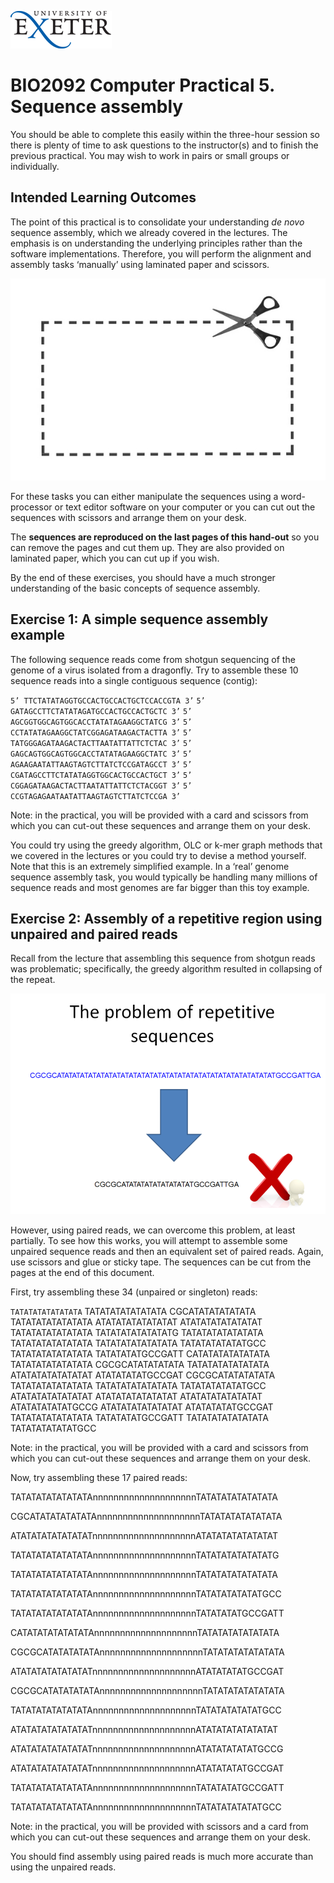 ![](./media/image1.gif)

# BIO2092 Computer Practical 5. Sequence assembly

You should be able to complete this easily within the three-hour session
so there is plenty of time to ask questions to the instructor(s) and to
finish the previous practical. You may wish to work in pairs or small
groups or individually.

## Intended Learning Outcomes

The point of this practical is to consolidate your understanding *de
novo* sequence assembly, which we already covered in the lectures. The
emphasis is on understanding the underlying principles rather than the
software implementations. Therefore, you will perform the alignment and
assembly tasks ‘manually’ using laminated paper and scissors.

![](./media/image3.jpeg)

For these tasks you can either manipulate the sequences using a
word-processor or text editor software on your computer or you can cut
out the sequences with scissors and arrange them on your desk.

The **sequences are reproduced on the last pages of this hand-out** so
you can remove the pages and cut them up. They are also provided on
laminated paper, which you can cut up if you wish.

By the end of these exercises, you should have a much stronger
understanding of the basic concepts of sequence assembly.

## Exercise 1: A simple sequence assembly example

The following sequence reads come from shotgun sequencing of the genome
of a virus isolated from a dragonfly. Try to assemble these 10 sequence
reads into a single contiguous sequence (contig):

`5’ TTCTATATAGGTGCCACTGCCACTGCTCCACCGTA 3’`
`5’ GATAGCCTTCTATATAGATGCCACTGCCACTGCTC 3’`
`5’ AGCGGTGGCAGTGGCACCTATATAGAAGGCTATCG 3’`
`5’ CCTATATAGAAGGCTATCGGAGATAAGACTACTTA 3’`
`5’ TATGGGAGATAAGACTACTTAATATTATTCTCTAC 3’`
`5’ GAGCAGTGGCAGTGGCACCTATATAGAAGGCTATC 3’`
`5’ AGAAGAATATTAAGTAGTCTTATCTCCGATAGCCT 3’`
`5’ CGATAGCCTTCTATATAGGTGGCACTGCCACTGCT 3’`
`5’ CGGAGATAAGACTACTTAATATTATTCTCTACGGT 3’`
`5’ CCGTAGAGAATAATATTAAGTAGTCTTATCTCCGA 3’`

Note: in the practical, you will be provided with a card and scissors from which you
can cut-out these sequences and arrange them on your desk.

You could try using the greedy algorithm, OLC or k-mer graph methods
that we covered in the lectures or you could try to devise a method
yourself. Note that this is an extremely simplified example. In a ‘real’
genome sequence assembly task, you would typically be handling many
millions of sequence reads and most genomes are far bigger than this toy
example.

## Exercise 2: Assembly of a repetitive region using unpaired and paired reads

Recall from the lecture that assembling this sequence from shotgun reads
was problematic; specifically, the greedy algorithm resulted in
collapsing of the repeat.

![](./media/image5.png)

However, using paired reads, we can overcome this problem, at least
partially. To see how this works, you will attempt to assemble some
unpaired sequence reads and then an equivalent set of paired reads.
Again, use scissors and glue or sticky tape. The sequences can be cut
from the pages at the end of this document.

First, try assembling these 34 (unpaired or singleton) reads:

  `TATATATATATATATA`   TATATATATATATATA
  CGCATATATATATATA   TATATATATATATATA
  ATATATATATATATAT   ATATATATATATATAT
  TATATATATATATATA   TATATATATATATATG
  TATATATATATATATA   TATATATATATATATA
  TATATATATATATATA   TATATATATATATGCC
  TATATATATATATATA   TATATATATGCCGATT
  CATATATATATATATA   TATATATATATATATA
  CGCGCATATATATATA   TATATATATATATATA
  ATATATATATATATAT   ATATATATATGCCGAT
  CGCGCATATATATATA   TATATATATATATATA
  TATATATATATATATA   TATATATATATATGCC
  ATATATATATATATAT   ATATATATATATATAT
  ATATATATATATATAT   ATATATATATATGCCG
  ATATATATATATATAT   ATATATATATGCCGAT
  TATATATATATATATA   TATATATATGCCGATT
  TATATATATATATATA   TATATATATATATGCC
  
Note: in the practical, you will be provided with a card and scissors from which you
can cut-out these sequences and arrange them on your desk.
  

Now, try assembling these 17 paired reads:

TATATATATATATATAnnnnnnnnnnnnnnnnnnnnTATATATATATATATA

CGCATATATATATATAnnnnnnnnnnnnnnnnnnnnTATATATATATATATA

ATATATATATATATATnnnnnnnnnnnnnnnnnnnnATATATATATATATAT

TATATATATATATATAnnnnnnnnnnnnnnnnnnnnTATATATATATATATG

TATATATATATATATAnnnnnnnnnnnnnnnnnnnnTATATATATATATATA

TATATATATATATATAnnnnnnnnnnnnnnnnnnnnTATATATATATATGCC

TATATATATATATATAnnnnnnnnnnnnnnnnnnnnTATATATATGCCGATT

CATATATATATATATAnnnnnnnnnnnnnnnnnnnnTATATATATATATATA

CGCGCATATATATATAnnnnnnnnnnnnnnnnnnnnTATATATATATATATA

ATATATATATATATATnnnnnnnnnnnnnnnnnnnnATATATATATGCCGAT

CGCGCATATATATATAnnnnnnnnnnnnnnnnnnnnTATATATATATATATA

TATATATATATATATAnnnnnnnnnnnnnnnnnnnnTATATATATATATGCC

ATATATATATATATATnnnnnnnnnnnnnnnnnnnnATATATATATATATAT

ATATATATATATATATnnnnnnnnnnnnnnnnnnnnATATATATATATGCCG

ATATATATATATATATnnnnnnnnnnnnnnnnnnnnATATATATATGCCGAT

TATATATATATATATAnnnnnnnnnnnnnnnnnnnnTATATATATGCCGATT

TATATATATATATATAnnnnnnnnnnnnnnnnnnnnTATATATATATATGCC

Note: in the practical, you will be provided with scissors and a card from which you
can cut-out these sequences and arrange them on your desk.

You should find assembly using paired reads is much more accurate than
using the unpaired reads.

